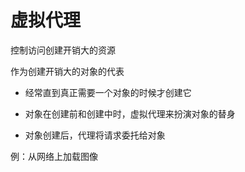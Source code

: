 # 虚拟代理

控制访问创建开销大的资源

作为创建开销大的对象的代表

- 经常直到真正需要一个对象的时候才创建它

- 对象在创建前和创建中时，虚拟代理来扮演对象的替身

- 对象创建后，代理将请求委托给对象

例：从网络上加载图像